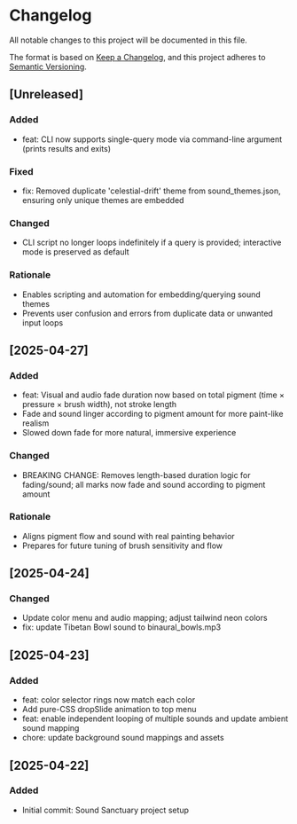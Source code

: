 # Changelog

All notable changes to this project will be documented in this file.

The format is based on [Keep a Changelog](https://keepachangelog.com/en/1.0.0/), and this project adheres to [Semantic Versioning](https://semver.org/spec/v2.0.0.html).

## [Unreleased]
### Added
- feat: CLI now supports single-query mode via command-line argument (prints results and exits)

### Fixed
- fix: Removed duplicate 'celestial-drift' theme from sound_themes.json, ensuring only unique themes are embedded

### Changed
- CLI script no longer loops indefinitely if a query is provided; interactive mode is preserved as default

### Rationale
- Enables scripting and automation for embedding/querying sound themes
- Prevents user confusion and errors from duplicate data or unwanted input loops

## [2025-04-27]
### Added
- feat: Visual and audio fade duration now based on total pigment (time × pressure × brush width), not stroke length
- Fade and sound linger according to pigment amount for more paint-like realism
- Slowed down fade for more natural, immersive experience

### Changed
- BREAKING CHANGE: Removes length-based duration logic for fading/sound; all marks now fade and sound according to pigment amount

### Rationale
- Aligns pigment flow and sound with real painting behavior
- Prepares for future tuning of brush sensitivity and flow

## [2025-04-24]
### Changed
- Update color menu and audio mapping; adjust tailwind neon colors
- fix: update Tibetan Bowl sound to binaural_bowls.mp3

## [2025-04-23]
### Added
- feat: color selector rings now match each color
- Add pure-CSS dropSlide animation to top menu
- feat: enable independent looping of multiple sounds and update ambient sound mapping
- chore: update background sound mappings and assets

## [2025-04-22]
### Added
- Initial commit: Sound Sanctuary project setup
